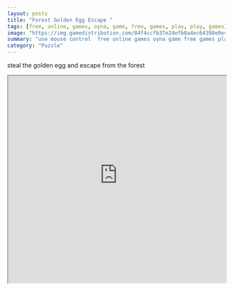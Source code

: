 ```yaml
---
layout: posts
title: "Forest Golden Egg Escape "
tags: [free, online, games, oyna, game, free, games, play, play, games]
image: "https://img.gamedistribution.com/84f4ccfb37e24efb8a4ec64398e0e431.jpg"
summary: "use mouse control  free online games oyna game free games play play games"
category: "Puzzle"
---
```


steal the golden egg and escape from the forest

<iframe width="100%" height="480px;" src="https://flash.gamedistribution.com?game=84f4ccfb37e24efb8a4ec64398e0e431"></iframe>
